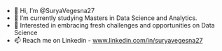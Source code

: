 - 👋 Hi, I’m @SuryaVegesna27
- 👀 I’m currently studying Masters in Data Science and Analytics.
- 🌱 Interested in embracing fresh challenges and opportunities on Data Science
- 📫 Reach me on Linkedin - www.linkedin.com/in/suryavegesna27


